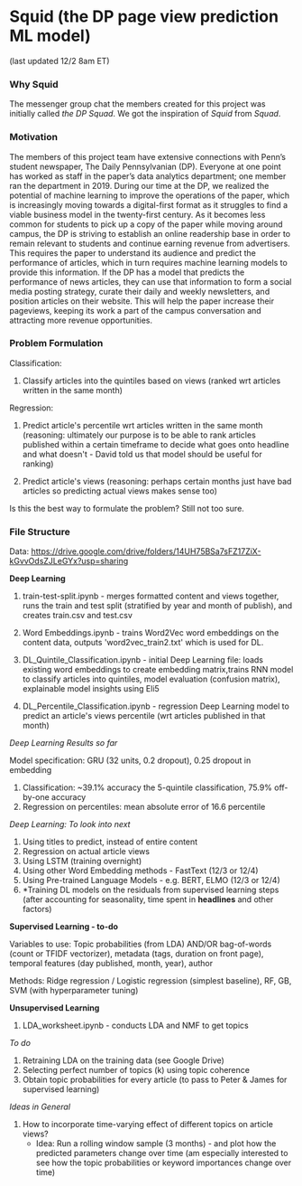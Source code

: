 # Squid (the DP page view prediction ML model)

(last updated 12/2 8am ET)

### Why Squid
The messenger group chat the members created for this project was initially called *the DP Squad*. We got the inspiration of *Squid* from *Squad*.

### Motivation
The members of this project team have extensive connections with Penn’s student newspaper, The Daily Pennsylvanian (DP). Everyone at one point has worked as staff in the paper’s data analytics department; one member ran the department in 2019. During our time at the DP, we realized the potential of machine learning to improve the operations of the paper, which is increasingly moving towards a digital-first format as it struggles to find a viable business model in the twenty-first century. As it becomes less common for students to pick up a copy of the paper while moving around campus, the DP is striving to establish an online readership base in order to remain relevant to students and continue earning revenue from advertisers. This requires the paper to understand its audience and predict the performance of articles, which in turn requires machine learning models to provide this information. If the DP has a model that predicts the performance of news articles, they can use that information to form a social media posting strategy, curate their daily and weekly newsletters, and position articles on their website. This will help the paper increase their pageviews, keeping its work a part of the campus conversation and attracting more revenue opportunities.


### Problem Formulation

Classification:
1. Classify articles into the quintiles based on views (ranked wrt articles written in the same month)

Regression:
1. Predict article's percentile wrt articles written in the same month (reasoning: ultimately our purpose is to be able to rank articles published within a certain timeframe to decide what goes onto headline and what doesn't - David told us that model should be useful for ranking)

2. Predict article's views (reasoning: perhaps certain months just have bad articles so predicting actual views makes sense too)

Is this the best way to formulate the problem? Still not too sure.

### File Structure

Data: https://drive.google.com/drive/folders/14UH75BSa7sFZ17ZiX-kGvvOdsZJLeGYx?usp=sharing

**Deep Learning**

1. train-test-split.ipynb - merges formatted content and views together, runs the train and test split (stratified by year and month of publish), and creates train.csv and test.csv

2. Word Embeddings.ipynb - trains Word2Vec word embeddings on the content data, outputs 'word2vec_train2.txt' which is used for DL.

3. DL_Quintile_Classification.ipynb - initial Deep Learning file: loads existing word embeddings to create embedding matrix,trains RNN model to classify articles into quintiles, model evaluation (confusion matrix), explainable model insights using Eli5

4. DL_Percentile_Classification.ipynb - regression Deep Learning model to predict an article's views percentile (wrt articles published in that month)

_Deep Learning Results so far_

Model specification: GRU (32 units, 0.2 dropout), 0.25 dropout in embedding

1. Classification: ~39.1% accuracy the 5-quintile classification, 75.9% off-by-one accuracy
2. Regression on percentiles: mean absolute error of 16.6 percentile

_Deep Learning: To look into next_

1. Using titles to predict, instead of entire content
2. Regression on actual article views
3. Using LSTM (training overnight)
4. Using other Word Embedding methods - FastText (12/3 or 12/4)
5. Using Pre-trained Language Models - e.g. BERT, ELMO (12/3 or 12/4)
6. *Training DL models on the residuals from supervised learning steps (after accounting for seasonality, time spent in **headlines** and other factors)


**Supervised Learning - to-do**

Variables to use:
Topic probabilities (from LDA) AND/OR bag-of-words (count or TFIDF vectorizer), metadata (tags, duration on front page), temporal features (day published, month, year), author

Methods: Ridge regression / Logistic regression (simplest baseline), RF, GB, SVM (with hyperparameter tuning)

**Unsupervised Learning**

1. LDA_worksheet.ipynb - conducts LDA and NMF to get topics

_To do_
1. Retraining LDA on the training data (see Google Drive)
2. Selecting perfect number of topics (k) using topic coherence
3. Obtain topic probabilities for every article (to pass to Peter & James for supervised learning)


_Ideas in General_

1. How to incorporate time-varying effect of different topics on article views?
    - Idea: Run a rolling window sample (3 months) - and plot how the predicted parameters change over time (am especially interested to see how the topic probabilities or keyword importances change over time)

